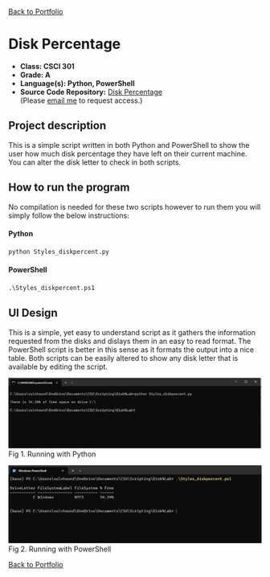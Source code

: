 [Back to Portfolio](./)

Disk Percentage
===============

-   **Class: CSCI 301** 
-   **Grade: A** 
-   **Language(s): Python, PowerShell** 
-   **Source Code Repository:** [Disk Percentage](https://github.com/VulnHound/Disk-Percentage)  
    (Please [email me](mailto:dastyles@csustudent.net?subject=GitHub%20Access) to request access.)

## Project description

This is a simple script written in both Python and PowerShell to show the user how much disk percentage they have left on their current machine. You can alter the disk letter to check in both scripts.

## How to run the program

No compilation is needed for these two scripts however to run them you will simply follow the below instructions:


#### Python
```python
python Styles_diskpercent.py
```

#### PowerShell
```ps
.\Styles_diskpercent.ps1
```

## UI Design

This is a simple, yet easy to understand script as it gathers the information requested from the disks and dislays them in an easy to read format. The PowerShell script is better in this sense as it formats the output into a nice table. Both scripts can be easily altered to show any disk letter that is available by editing the script. 

![screenshot](images/sc_1.png)  
Fig 1. Running with Python

![screenshot](images/sc_2.png)  
Fig 2. Running with PowerShell 

[Back to Portfolio](./)